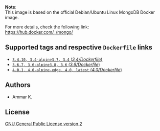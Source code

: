 **Note:**  
This image is based on the official Debian/Ubuntu Linux MongoDB Docker image.  

For more details, check the following link:  
https://hub.docker.com/_/mongo/

## Supported tags and respective `Dockerfile` links

* [`3.4.10, 3.4-alpine3.7, 3.4` (*3.4/Dockerfile*)](https://github.com/akai-z/docker-alpine-mongodb/blob/master/3.4/Dockerfile)
* [`3.6.7, 3.6-alpine3.8, 3.6` (*3.6/Dockerfile*)](https://github.com/akai-z/docker-alpine-mongodb/blob/master/3.6/Dockerfile)
* [`4.0.1, 4.0-alpine-edge, 4.0, latest` (*4.0/Dockerfile*)](https://github.com/akai-z/docker-alpine-mongodb/blob/master/4.0/Dockerfile)

## Authors

* Ammar K.

## License

[GNU General Public License version 2](https://github.com/akai-z/docker-alpine-mongodb/blob/master/LICENSE)
